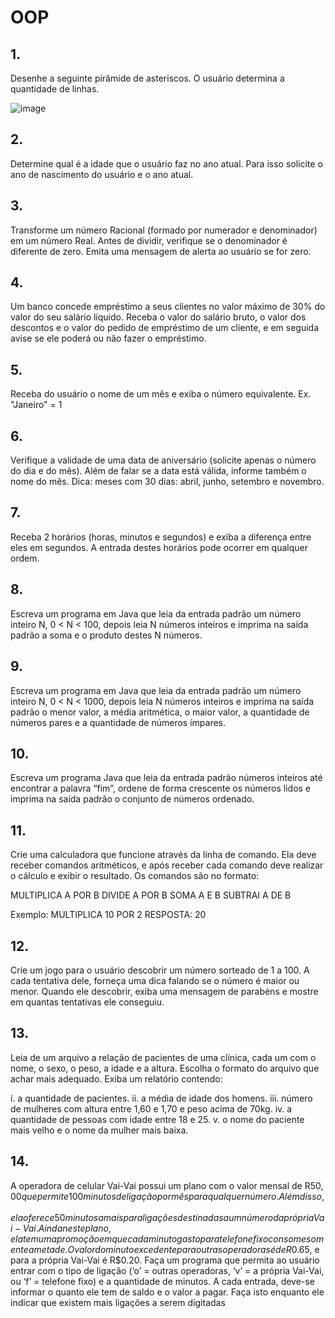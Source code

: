 # OOP

## 1. 
Desenhe a seguinte pirâmide de asteriscos. O usuário determina a quantidade de linhas.

![image](https://github.com/mtsfreitas/OOP/assets/21324690/b93ffabc-2327-4f8f-95d3-31cd29c4cbb6)


## 2. 
Determine qual é a idade que o usuário faz no ano atual. Para isso solicite o ano de nascimento do usuário e o ano atual.

## 3. 
Transforme um número Racional (formado por numerador e denominador) em um número Real. Antes de dividir, verifique se o denominador é diferente de zero. Emita uma mensagem de alerta ao usuário se for zero.

## 4. 
Um banco concede empréstimo a seus clientes no valor máximo de 30% do valor do seu salário líquido. Receba o valor do salário bruto, o valor dos descontos e o valor do pedido de empréstimo de um cliente, e em seguida avise se ele poderá ou não fazer o empréstimo.

## 5.
Receba do usuário o nome de um mês e exiba o número equivalente. Ex. "Janeiro" = 1

## 6.
Verifique a validade de uma data de aniversário (solicite apenas o número do dia e do mês). Além de falar se a data está válida, informe também o nome do mês. Dica: meses com 30 dias: abril, junho, setembro e novembro.

## 7. 
Receba 2 horários (horas, minutos e segundos) e exiba a diferença entre eles em segundos. A entrada destes horários pode ocorrer em qualquer ordem.

## 8. 
Escreva um programa em Java que leia da entrada padrão um número inteiro N, 0 < N < 100, depois leia N números inteiros e imprima na saída padrão a soma e o produto destes N números.

## 9. 
Escreva um programa em Java que leia da entrada padrão um número inteiro N, 0 < N < 1000, depois leia N números inteiros e imprima na saída padrão o menor valor, a média aritmética, o maior valor, a quantidade de números pares e a quantidade de números ímpares.

## 10. 
Escreva um programa Java que leia da entrada padrão números inteiros até encontrar a palavra “fim”, ordene de forma crescente os números lidos e imprima na saída padrão o conjunto de números ordenado.

## 11.
Crie uma calculadora que funcione através da linha de comando. Ela deve receber comandos aritméticos, e após receber cada comando deve realizar o cálculo e exibir o resultado. Os comandos são no formato:

MULTIPLICA A POR B
DIVIDE A POR B
SOMA A E B
SUBTRAI A DE B

Exemplo:
MULTIPLICA 10 POR 2
RESPOSTA: 20

## 12. 
Crie um jogo para o usuário descobrir um número sorteado de 1 a 100. A cada tentativa dele, forneça uma dica falando se o número é maior ou menor. Quando ele descobrir, exiba uma mensagem de parabéns e mostre em quantas tentativas ele conseguiu.

## 13.
Leia de um arquivo a relação de pacientes de uma clínica, cada um com o nome, o sexo, o peso, a idade e a altura. Escolha o formato do arquivo que achar mais adequado. Exiba um relatório contendo:

i. a quantidade de pacientes.
ii. a média de idade dos homens.
iii. número de mulheres com altura entre 1,60 e 1,70 e peso acima de 70kg.
iv. a quantidade de pessoas com idade entre 18 e 25.
v. o nome do paciente mais velho e o nome da mulher mais baixa.

## 14. 
A operadora de celular Vai-Vai possui um plano com o valor mensal de R$50,00 que permite 100 minutos de ligação por mês para qualquer número. Além disso, ela oferece 50 minutos a mais para ligações destinadas a um número da própria Vai-Vai. Ainda neste plano, ela tem uma promoção em que cada minuto gasto para telefone fixo consome somente a metade. O valor do minuto excedente para outras operadoras é de R$0.65, e para a própria Vai-Vai é R$0.20. Faça um programa que permita ao usuário entrar com o tipo de ligação (‘o’ = outras operadoras, ‘v’ = a própria Vai-Vai, ou ‘f’ = telefone fixo) e a quantidade de minutos. A cada entrada, deve-se informar o quanto ele tem de saldo e o valor a pagar. Faça isto enquanto ele indicar que existem mais ligações a serem digitadas

